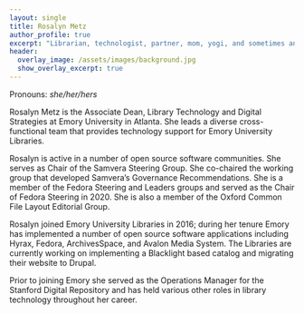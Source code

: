 ```yaml
---
layout: single
title: Rosalyn Metz
author_profile: true
excerpt: "Librarian, technologist, partner, mom, yogi, and sometimes an aspiring trapeze artist."
header:
  overlay_image: /assets/images/background.jpg
  show_overlay_excerpt: true
---
```

Pronouns: *she/her/hers*

Rosalyn Metz is the Associate Dean, Library Technology and Digital Strategies at Emory University in Atlanta. She leads a diverse cross-functional team that provides technology support for Emory University Libraries.

Rosalyn is active in a number of open source software communities.  She serves as Chair of the Samvera Steering Group. She co-chaired the working group that developed Samvera’s Governance Recommendations.  She is a member of the Fedora Steering and Leaders groups and served as the Chair of Fedora Steering in 2020. She is also a member of the Oxford Common File Layout Editorial Group.

Rosalyn joined Emory University Libraries in 2016; during her tenure Emory has implemented a number of open source software applications including Hyrax, Fedora, ArchivesSpace, and Avalon Media System. The Libraries are currently working on implementing a Blacklight based catalog and migrating their website to Drupal.

Prior to joining Emory she served as the Operations Manager for the Stanford Digital Repository and has held various other roles in library technology throughout her career.



